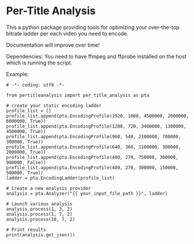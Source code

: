 # Per-Title Analysis
This a python package providing tools for optimizing your over-the-top bitrate ladder per each video you need to encode.

Documentation will improve over time!

Dependencies:
You need to have ffmpeg and ffprobe installed on the host which is running the script.

Example:
```
# -*- coding: utf8 -*-

from pertitleanalysis import per_title_analysis as pta

# create your static encoding ladder
profile_list = []
profile_list.append(pta.EncodingProfile(1920, 1080, 4500000, 2000000, 6000000, True))
profile_list.append(pta.EncodingProfile(1280, 720, 3400000, 1300000, 4500000, True))
profile_list.append(pta.EncodingProfile(960, 540, 2100000, 700000, 300000, True))
profile_list.append(pta.EncodingProfile(640, 360, 1100000, 300000, 2000000, True))
profile_list.append(pta.EncodingProfile(480, 270, 750000, 300000, 900000, False))
profile_list.append(pta.EncodingProfile(480, 270, 300000, 150000, 500000, True))
ladder = pta.EncodingLadder(profile_list)

# Create a new analysis provider 
analysis = pta.Analyzer("{{ your_input_file_path }}", ladder)

# Launch various analysis
analysis.process(1, 3, 2)
analysis.process(1, 7, 2)
analysis.process(10, 7, 2)

# Print results
print(analysis.get_json()) 
```